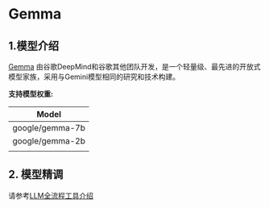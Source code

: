 # Gemma

## 1.模型介绍

[Gemma](https://blog.google/technology/developers/gemma-open-models/)  由谷歌DeepMind和谷歌其他团队开发，是一个轻量级、最先进的开放式模型家族，采用与Gemini模型相同的研究和技术构建。

**支持模型权重:**

| Model           |
| --------------- |
| google/gemma-7b |
| google/gemma-2b |
|                 |

## 2. 模型精调

请参考[LLM全流程工具介绍](../README.md)
